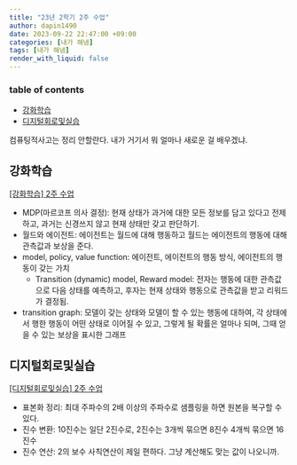 ```yaml
---
title: "23년 2학기 2주 수업"
author: dapin1490
date: 2023-09-22 22:47:00 +09:00
categories: [내가 해냄]
tags: [내가 해냄]
render_with_liquid: false
---
```


### table of contents
- [강화학습](#강화학습)
- [디지털회로및실습](#디지털회로및실습)

컴퓨팅적사고는 정리 안할란다. 내가 거기서 뭐 얼마나 새로운 걸 배우겠냐.

## 강화학습
[[강화학습] 2주 수업](https://dapin1490.github.io/satinbower/posts/reinforce-learning-02/)

* MDP(마르코프 의사 결정): 현재 상태가 과거에 대한 모든 정보를 담고 있다고 전제하고, 과거는 신경쓰지 않고 현재 상태만 갖고 판단하기.
* 월드와 에이전트: 에이전트는 월드에 대해 행동하고 월드는 에이전트의 행동에 대해 관측값과 보상을 준다.
* model, policy, value function: 에이전트, 에이전트의 행동 방식, 에이전트의 행동이 갖는 가치
    * Transition (dynamic) model, Reward model: 전자는 행동에 대한 관측값으로 다음 상태를 예측하고, 후자는 현재 상태와 행동으로 관측값을 받고 리워드가 결정됨.
* transition graph: 모델이 갖는 상태와 모델이 할 수 있는 행동에 대하여, 각 상태에서 행한 행동이 어떤 상태로 이어질 수 있고, 그렇게 될 확률은 얼마나 되며, 그때 얻을 수 있는 보상을 표시한 그래프

## 디지털회로및실습
[[디지털회로및실습] 2주 수업](https://dapin1490.github.io/satinbower/posts/digital-circuit-02/)

* 표본화 정리: 최대 주파수의 2배 이상의 주파수로 샘플링을 하면 원본을 복구할 수 있다.
* 진수 변환: 10진수는 일단 2진수로, 2진수는 3개씩 묶으면 8진수 4개씩 묶으면 16진수
* 진수 연산: 2의 보수 사칙연산이 제일 편하다. 그냥 계산해도 맞는 값이 나오니까.

<!--
<style> // _sass\addon\commons.scss에 지정된 스타일
  h2, h3, h4, h5, h6 {
    color: #669966;
  }

  .x-understand { color: #ccb833; }
  .understand { color: #0099FF; }
  .tab { white-space: pre; }
  .underline { text-decoration: underline; }
  .cancle { text-decoration: line-through; }
  .green { color: #339966; }
  .grey { color: #7f7f7f; }

  code.language-plaintext.highlighter-rouge {
    color: #1aaac7;
    font-family: $font-family-codeblock;
  }
</style>

<span class="x-understand"></span>
<span class="understand"></span>
<span class="tab"></span>
<span class="underline"></span>
<span class="cancle"></span>
<span class="green"></span>
<span class="grey"></span>

<code class="language-plaintext highlighter-rouge"></code>

[<a id="" href="">1</a>] 참고자료1
[<a id="" href="" title="">2</a>] 참고자료2, <a href="링크" target="_blank">링크</a>
<sup><a id="" href="" target="_blank" title=""></a></sup>

<figure>
  <img src="/assets/img/category-#/#">
  <figcaption>이미지 이름</figcaption>
</figure>

<details>
  <summary>더보기</summary>
  <figure>
    <img src="/assets/img/category-#/#">
    <figcaption>이미지 이름</figcaption>
  </figure>
</details>

<details>
  <summary>더보기</summary>
  <p></p>
</details>
-->